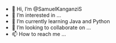 - 👋 Hi, I’m @SamuelKanganziS
- 👀 I’m interested in ...
- 🌱 I’m currently learning Java and Python
- 💞️ I’m looking to collaborate on ...
- 📫 How to reach me ...

<!---
SamuelKanganziS/SamuelKanganziS is a ✨ special ✨ repository because its `README.md` (this file) appears on your GitHub profile.
You can click the Preview link to take a look at your changes.
--->
